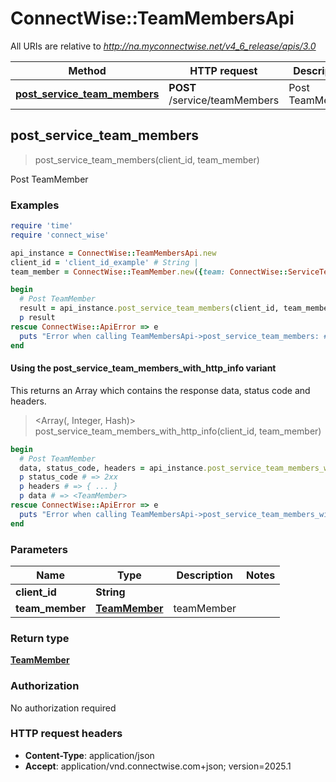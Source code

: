 # ConnectWise::TeamMembersApi

All URIs are relative to *http://na.myconnectwise.net/v4_6_release/apis/3.0*

| Method | HTTP request | Description |
| ------ | ------------ | ----------- |
| [**post_service_team_members**](TeamMembersApi.md#post_service_team_members) | **POST** /service/teamMembers | Post TeamMember |


## post_service_team_members

> <TeamMember> post_service_team_members(client_id, team_member)

Post TeamMember

### Examples

```ruby
require 'time'
require 'connect_wise'

api_instance = ConnectWise::TeamMembersApi.new
client_id = 'client_id_example' # String | 
team_member = ConnectWise::TeamMember.new({team: ConnectWise::ServiceTeamReference.new, member: ConnectWise::MemberReference.new}) # TeamMember | teamMember

begin
  # Post TeamMember
  result = api_instance.post_service_team_members(client_id, team_member)
  p result
rescue ConnectWise::ApiError => e
  puts "Error when calling TeamMembersApi->post_service_team_members: #{e}"
end
```

#### Using the post_service_team_members_with_http_info variant

This returns an Array which contains the response data, status code and headers.

> <Array(<TeamMember>, Integer, Hash)> post_service_team_members_with_http_info(client_id, team_member)

```ruby
begin
  # Post TeamMember
  data, status_code, headers = api_instance.post_service_team_members_with_http_info(client_id, team_member)
  p status_code # => 2xx
  p headers # => { ... }
  p data # => <TeamMember>
rescue ConnectWise::ApiError => e
  puts "Error when calling TeamMembersApi->post_service_team_members_with_http_info: #{e}"
end
```

### Parameters

| Name | Type | Description | Notes |
| ---- | ---- | ----------- | ----- |
| **client_id** | **String** |  |  |
| **team_member** | [**TeamMember**](TeamMember.md) | teamMember |  |

### Return type

[**TeamMember**](TeamMember.md)

### Authorization

No authorization required

### HTTP request headers

- **Content-Type**: application/json
- **Accept**: application/vnd.connectwise.com+json; version=2025.1

